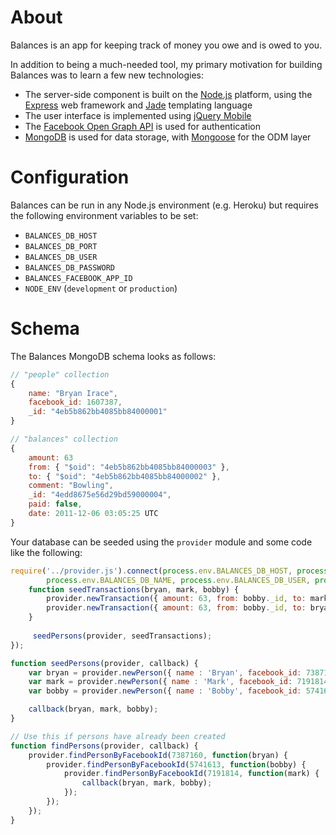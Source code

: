 # About
Balances is an app for keeping track of money you owe and is owed to you.

In addition to being a much-needed tool, my primary motivation for building Balances was to learn a few new technologies:

* The server-side component is built on the [Node.js](http://nodejs.org) platform, using the [Express](http://expressjs.com) web framework and [Jade](http://jade-lang.org) templating language
* The user interface is implemented using [jQuery Mobile](http://jquerymobile.com)
* The [Facebook Open Graph API](https://developers.facebook.com) is used for authentication
* [MongoDB](http://mongodb.org) is used for data storage, with [Mongoose](http://mongoosejs.com) for the ODM layer

# Configuration
Balances can be run in any Node.js environment (e.g. Heroku) but requires the following environment variables to be set:

* `BALANCES_DB_HOST`
* `BALANCES_DB_PORT`
* `BALANCES_DB_USER`
* `BALANCES_DB_PASSWORD`
* `BALANCES_FACEBOOK_APP_ID`
* `NODE_ENV` (`development` or `production`)

# Schema
The Balances MongoDB schema looks as follows:

```javascript
// "people" collection
{
    name: "Bryan Irace",
    facebook_id: 1607387,
    _id: "4eb5b862bb4085bb84000001"
}

// "balances" collection
{
    amount: 63
    from: { "$oid": "4eb5b862bb4085bb84000003" },
    to: { "$oid": "4eb5b862bb4085bb84000002" },
    comment: "Bowling",
    _id: "4edd8675e56d29bd59000004",
    paid: false,
    date: 2011-12-06 03:05:25 UTC
}
```

Your database can be seeded using the `provider` module and some code like the following:

```javascript
require('../provider.js').connect(process.env.BALANCES_DB_HOST, process.env.BALANCES_DB_PORT, 
        process.env.BALANCES_DB_NAME, process.env.BALANCES_DB_USER, process.env.BALANCES_DB_PASSWORD, function(provider) {
    function seedTransactions(bryan, mark, bobby) {  
        provider.newTransaction({ amount: 63, from: bobby._id, to: mark._id, comment: 'Bowling' });
        provider.newTransaction({ amount: 63, from: bobby._id, to: bryan._id, comment: 'Bowling' });
    }
	      
     seedPersons(provider, seedTransactions);
});

function seedPersons(provider, callback) {
    var bryan = provider.newPerson({ name : 'Bryan', facebook_id: 7387160 });
    var mark = provider.newPerson({ name : 'Mark', facebook_id: 7191814 });
    var bobby = provider.newPerson({ name : 'Bobby', facebook_id: 5741613 });

    callback(bryan, mark, bobby);
}

// Use this if persons have already been created
function findPersons(provider, callback) {
    provider.findPersonByFacebookId(7387160, function(bryan) {
        provider.findPersonByFacebookId(5741613, function(bobby) {
            provider.findPersonByFacebookId(7191814, function(mark) {
                callback(bryan, mark, bobby);
            });
        });
    });
}
```